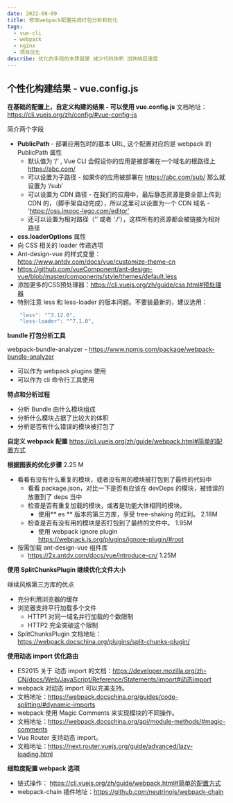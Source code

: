 ```yaml
---
date: 2022-08-09
title: 修改webpack配置完成打包分析和优化
tags:
  - vue-cli
  - webpack
  - nginx
  - 项目优化
describe: 优化的手段的本质就是 减少代码体积 加快响应速度
---
```




## 个性化构建结果 - vue.config.js

**在基础的配置上，自定义构建的结果 - 可以使用 vue.config.js**
文档地址：https://cli.vuejs.org/zh/config/#vue-config-js

简介两个字段

- **PublicPath** - 部署应用包时的基本 URL, 这个配置对应的是 webpack 的 PublicPath 属性
  - 默认值为 ‘/’ , Vue CLI 会假设你的应用是被部署在一个域名的根路径上 https://abc.com/
  - 可以设置为子路径 - 如果你的应用被部署在 https://abc.com/sub/ 那么就设置为 ‘/sub’
  - 可以设置为 CDN 路径 - 在我们的应用中，最后静态资源是要全部上传到 CDN 的，（脚手架自动完成），所以这里可以设置为一个 CDN 域名 - ‘https://oss.imooc-lego.com/editor’
  - 还可以设置为相对路径（’’ 或者 ‘./’），这样所有的资源都会被链接为相对路径
- **css.loaderOptions** 属性
- 向 CSS 相关的 loader 传递选项
- Ant-design-vue 的样式变量：https://www.antdv.com/docs/vue/customize-theme-cn
- https://github.com/vueComponent/ant-design-vue/blob/master/components/style/themes/default.less
- 添加更多的CSS预处理器：https://cli.vuejs.org/zh/guide/css.html#预处理器
- 特别注意 less 和 less-loader 的版本问题。不要装最新的，建议选用：

```javascript
    "less": "^3.12.0",
    "less-loader": "^7.1.0",
```

**bundle 打包分析工具**

webpack-bundle-analyzer - https://www.npmjs.com/package/webpack-bundle-analyzer

- 可以作为 webpack plugins 使用
- 可以作为 cli 命令行工具使用

**特点和分析过程**

- 分析 Bundle 由什么模块组成
- 分析什么模块占据了比较大的体积
- 分析是否有什么错误的模块被打包了

**自定义 webpack 配置**
https://cli.vuejs.org/zh/guide/webpack.html#简单的配置方式

**根据图表的优化步骤**
2.25 M

- 看看有没有什么重复的模块，或者没有用的模块被打包到了最终的代码中
  - 看看 package.json，对比一下是否有应该在 devDeps 的模块，被错误的放置到了 deps 当中
  - 检查是否有重复加载的模块，或者是功能大体相同的模块。
    - 使用** es ** 版本的第三方库，享受 tree-shaking 的红利。 2.18M
  - 检查是否有没有用的模块是否打包到了最终的文件中。 1.95M
    - 使用 webpack ignore plugin https://webpack.js.org/plugins/ignore-plugin/#root
- 按需加载 ant-design-vue 组件库
  - https://2x.antdv.com/docs/vue/introduce-cn/ 1.25M

**使用 SplitChunksPlugin 继续优化文件大小**

继续风格第三方库的优点

- 充分利用浏览器的缓存
- 浏览器支持平行加载多个文件
  - HTTP1 对同一域名并行加载的个数限制
  - HTTP2 完全突破这个限制
- SplitChunksPlugin 文档地址：https://webpack.docschina.org/plugins/split-chunks-plugin/

**使用动态 import 优化路由**

- ES2015 关于 动态 import 的文档：https://developer.mozilla.org/zh-CN/docs/Web/JavaScript/Reference/Statements/import#动态import
- webpack 对动态 import 可以完美支持。
- 文档地址：https://webpack.docschina.org/guides/code-splitting/#dynamic-imports
- webpack 使用 Magic Comments 来实现模块的不同操作。
- 文档地址：https://webpack.docschina.org/api/module-methods/#magic-comments
- Vue Router 支持动态 import。
- 文档地址：https://next.router.vuejs.org/guide/advanced/lazy-loading.html

**细粒度配置 webpack 选项**

- 链式操作： https://cli.vuejs.org/zh/guide/webpack.html#简单的配置方式
- webpack-chain 插件地址：https://github.com/neutrinojs/webpack-chain